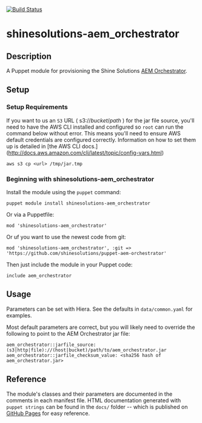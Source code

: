 [![Build Status](https://img.shields.io/travis/shinesolutions/puppet-aem-orchestrator.svg)](http://travis-ci.org/shinesolutions/puppet-aem-orchestrator)

# shinesolutions-aem_orchestrator

## Description

A Puppet module for provisioning the Shine Solutions
[AEM Orchestrator](https://github.com/shinesolutions/aem-orchestrator).

## Setup

### Setup Requirements

If you want to us an `S3` URL ( s3://_bucket_/_path_ ) for the jar file source,
you'll need to have the AWS CLI installed and configured so `root` can run the
command below without error. This means you'll need to ensure AWS default
credentials are configured correctly. Information on how to set them up is
detailed in
[the AWS CLI docs.] (http://docs.aws.amazon.com/cli/latest/topic/config-vars.html)

    aws s3 cp <url> /tmp/jar.tmp


### Beginning with shinesolutions-aem_orchestrator

Install the module using the `puppet` command:

    puppet module install shinesolutions-aem_orchestrator

Or via a Puppetfile:

    mod 'shinesolutions-aem_orchestrator'

Or uf you want to use the newest code from git:

    mod 'shinesolutions-aem_orchestrator', :git => 'https://github.com/shinesolutions/puppet-aem-orchestrator'

Then just include the module in your Puppet code:

    include aem_orchestrator

## Usage

Parameters can be set with Hiera. See the defaults in `data/common.yaml` for
examples.

Most default parameters are correct, but you will likely need to override the
following to point to the AEM Orchestrator jar file:

    aem_orchestrator::jarfile_source: (s3|http|file)://(host|bucket)/path/to/aem_orchestrator.jar
    aem_orchestrator::jarfile_checksum_value: <sha256 hash of aem_orchestrator.jar>

## Reference

The module's classes and their parameters are documented in the comments in
each manifest file. HTML documentation generated with `puppet strings` can be
found in the `docs/` folder -- which is published on [GitHub
Pages](https://shinesolutions.github.io/puppet-aem-orchestrator/) for easy
reference.
